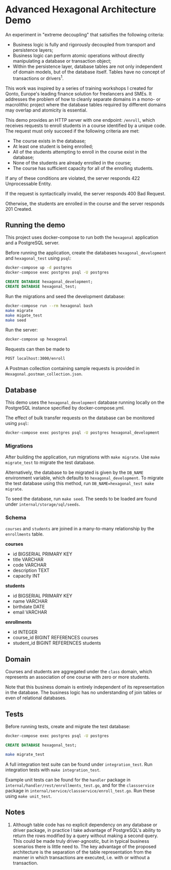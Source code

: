 # Advanced Hexagonal Architecture Demo

An experiment in "extreme decoupling" that satisifies the following criteria:
* Business logic is fully and rigorously decoupled from transport and persistence layers;
* Business logic can perform atomic operations without directly manipulating a database or transaction object;
* Within the persistence layer, database tables are not only independent of domain models, but of the database itself. Tables have no concept of transactions or drivers<sup>1</sup>.

This work was inspired by a series of training workshops I created for Qonto, Europe's leading finance solution for freelancers and SMEs. It addresses the problem of how to cleanly separate domains in a mono- or macrolithic project where the database tables required by different domains may overlap and atomicity is essential.

This demo provides an HTTP server with one endpoint: `/enroll`, which receives requests to enroll students in a course identified by a unique code. The request must only succeed if the following criteria are met:
* The course exists in the database;
* At least one student is being enrolled;
* All of the students attempting to enroll in the course exist in the database;
* None of the students are already enrolled in the course;
* The course has sufficient capacity for all of the enrolling students.

If any of these conditions are violated, the server responds 422 Unprocessable Entity.

If the request is syntactically invalid, the server responds 400 Bad Request.

Otherwise, the students are enrolled in the course and the server responds 201 Created.

## Running the demo

This project uses docker-compose to run both the `hexagonal` application and a PostgreSQL server.

Before running the application, create the databases `hexagonal_development` and `hexagonal_test` using `psql`:
```bash
docker-compose up -d postgres
docker-compose exec postgres psql -U postgres
```
```sql
CREATE DATABASE hexagonal_development;
CREATE DATABASE hexagonal_test;
```

Run the migrations and seed the development database:
```bash
docker-compose run --rm hexagonal bash
make migrate
make migate_test
make seed
```

Run the server:
```bash
docker-compose up hexagonal
```

Requests can then be made to
```bash
POST localhost:3000/enroll
```

A Postman collection containing sample requests is provided in `Hexagonal.postman_collection.json`.

## Database

This demo uses the `hexagonal_development` database running locally on the PostgreSQL instance specified by docker-compose.yml.

The effect of bulk transfer requests on the database can be monitored using `psql`:
```bash
docker-compose exec postgres psql -U postgres hexagonal_development
```

### Migrations

After building the application, run migrations with `make migrate`. Use `make migrate_test` to migrate the test database.

Alternatively, the database to be migrated is given by the `DB_NAME` environment variable, which defaults to `hexagonal_development`. To migrate the test database using this method, run `DB_NAME=hexagonal_test make migrate`.

To seed the database, run `make seed`. The seeds to be loaded are found under `internal/storage/sql/seeds`.

### Schema
`courses` and `students` are joined in a many-to-many relationship by the `enrollments` table.

**courses**
* id BIGSERIAL PRIMARY KEY
* title VARCHAR
* code VARCHAR
* description TEXT
* capacity INT

**students**
* id BIGSERIAL PRIMARY KEY
* name VARCHAR
* birthdate DATE
* email VARCHAR

**enrollments**
* id INTEGER
* course_id BIGINT REFERENCES courses
* student_id BIGINT REFERENCES students

## Domain

Courses and students are aggregated under the `class` domain, which represents an association of one course with zero or more students.

Note that this business domain is entirely independent of its representation in the database. The business logic has no understanding of join tables or even of relational databases.

## Tests
Before running tests, create and migrate the test database:
```bash
docker-compose exec postgres psql -U postgres
```
```sql
CREATE DATABASE hexagonal_test;
```
```bash
make migrate_test
```

A full integration test suite can be found under `integration_test`. Run integration tests with `make integration_test`.

Example unit tests can be found for the `handler` package in `internal/handler/rest/enrollments_test.go`, and for the `classservice` package in `internal/service/classservice/enroll_test.go`. Run these using `make unit_test`.

## Notes
1. Although table code has no explicit dependency on any database or driver package, in practice I take advantage of PostgreSQL's ability to return the rows modified by a query without making a second query. This could be made truly driver-agnostic, but in typical business scenarios there is little need to. The key advantage of the proposed architecture is the separation of the table representation from the manner in which transactions are executed, i.e. with or without a transaction.